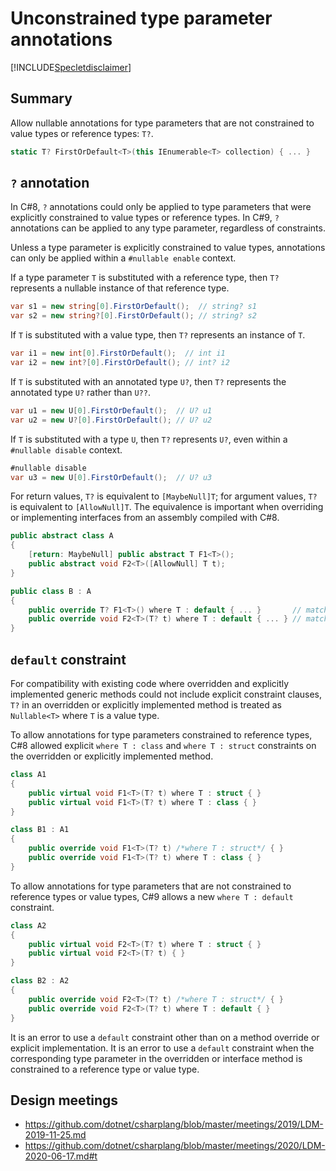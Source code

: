 ﻿# Unconstrained type parameter annotations

[!INCLUDE[Specletdisclaimer](../speclet-disclaimer.md)]

## Summary

Allow nullable annotations for type parameters that are not constrained to value types or reference types: `T?`.
```C#
static T? FirstOrDefault<T>(this IEnumerable<T> collection) { ... }
```

## `?` annotation

In C#8, `?` annotations could only be applied to type parameters that were explicitly constrained to value types or reference types.
In C#9, `?` annotations can be applied to any type parameter, regardless of constraints.

Unless a type parameter is explicitly constrained to value types, annotations can only be applied within a `#nullable enable` context.

If a type parameter `T` is substituted with a reference type, then `T?` represents a nullable instance of that reference type.
```C#
var s1 = new string[0].FirstOrDefault();  // string? s1
var s2 = new string?[0].FirstOrDefault(); // string? s2
```

If `T` is substituted with a value type, then `T?` represents an instance of `T`.
```C#
var i1 = new int[0].FirstOrDefault();  // int i1
var i2 = new int?[0].FirstOrDefault(); // int? i2
```

If `T` is substituted with an annotated type `U?`, then `T?` represents the annotated type `U?` rather than `U??`.
```C#
var u1 = new U[0].FirstOrDefault();  // U? u1
var u2 = new U?[0].FirstOrDefault(); // U? u2
```

If `T` is substituted with a type `U`, then `T?` represents `U?`, even within a `#nullable disable` context.
```C#
#nullable disable
var u3 = new U[0].FirstOrDefault();  // U? u3
```

For return values, `T?` is equivalent to `[MaybeNull]T`;
for argument values, `T?` is equivalent to `[AllowNull]T`.
The equivalence is important when overriding or implementing interfaces from an assembly compiled with C#8.
```C#
public abstract class A
{
    [return: MaybeNull] public abstract T F1<T>();
    public abstract void F2<T>([AllowNull] T t);
}

public class B : A
{
    public override T? F1<T>() where T : default { ... }       // matches A.F1<T>()
    public override void F2<T>(T? t) where T : default { ... } // matches A.F2<T>()
}
```

## `default` constraint

For compatibility with existing code where overridden and explicitly implemented generic methods could not include explicit constraint clauses, `T?` in an overridden or explicitly implemented method is treated as `Nullable<T>` where `T` is a value type.

To allow annotations for type parameters constrained to reference types, C#8 allowed explicit `where T : class` and `where T : struct` constraints on the overridden or explicitly implemented method.
```C#
class A1
{
    public virtual void F1<T>(T? t) where T : struct { }
    public virtual void F1<T>(T? t) where T : class { }
}

class B1 : A1
{
    public override void F1<T>(T? t) /*where T : struct*/ { }
    public override void F1<T>(T? t) where T : class { }
}
```

To allow annotations for type parameters that are not constrained to reference types or value types, C#9 allows a new `where T : default` constraint.
```C#
class A2
{
    public virtual void F2<T>(T? t) where T : struct { }
    public virtual void F2<T>(T? t) { }
}

class B2 : A2
{
    public override void F2<T>(T? t) /*where T : struct*/ { }
    public override void F2<T>(T? t) where T : default { }
}
```

It is an error to use a `default` constraint other than on a method override or explicit implementation.
It is an error to use a `default` constraint when the corresponding type parameter in the overridden or interface method is constrained to a reference type or value type.

## Design meetings

- https://github.com/dotnet/csharplang/blob/master/meetings/2019/LDM-2019-11-25.md
- https://github.com/dotnet/csharplang/blob/master/meetings/2020/LDM-2020-06-17.md#t
